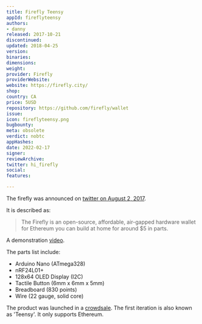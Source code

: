 ```yaml
---
title: Firefly Teensy
appId: fireflyteensy
authors:
- danny
released: 2017-10-21
discontinued: 
updated: 2018-04-25
version: 
binaries: 
dimensions: 
weight: 
provider: Firefly
providerWebsite: 
website: https://firefly.city/
shop: 
country: CA
price: 5USD
repository: https://github.com/firefly/wallet
issue: 
icon: fireflyteensy.png
bugbounty: 
meta: obsolete
verdict: nobtc
appHashes: 
date: 2022-02-17
signer: 
reviewArchive: 
twitter: hi_firefly
social: 
features: 

---
```


The firefly was announced on [twitter on August 2, 2017](https://twitter.com/hi_firefly/status/892753742797443074).

It is described as:

> The Firefly is an open-source, affordable, air-gapped hardware wallet for Ethereum you can build at home for around $5 in parts.

A demonstration [video](https://www.youtube.com/watch?v=RcdgGPVPT-Y).

The parts list include:

- Arduino Nano (ATmega328)	
- nRF24L01+	
- 128x64 OLED Display (I2C)	
- Tactile Button (6mm x 6mm x 5mm)	
- Breadboard (830 points)	
- Wire (22 gauge, solid core)

The product was launched in a [crowdsale](https://ethers.io/#!/app-link/contribute.firefly.city). The first iteration is also known as 'Teensy'. It only supports Ethereum.
